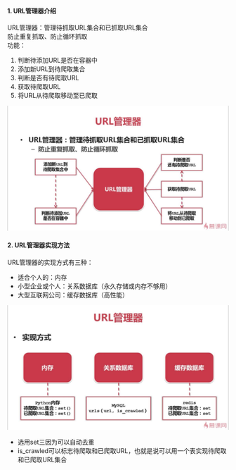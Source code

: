 #### 1. URL管理器介绍
URL管理器：管理待抓取URL集合和已抓取URL集合<br/>
防止重复抓取、防止循环抓取<br/>
功能：
1. 判断待添加URL是否在容器中
2. 添加新URL到待爬取集合
3. 判断是否有待爬取URL
4. 获取待爬取URL
5. 将URL从待爬取移动至已爬取

![](https://github.com/vulcan-soundwave/Python-Web-Crawler/blob/master/pictures/3_0.jpg)

#### 2. URL管理器实现方法
  URL管理器的实现方式有三种：
- 适合个人的：内存
- 小型企业或个人：关系数据库（永久存储或内存不够用）
- 大型互联网公司：缓存数据库（高性能）

![](https://github.com/vulcan-soundwave/Python-Web-Crawler/blob/master/pictures/3_1.jpg)

- 选用set三因为可以自动去重<br/>
- is_crawled可以标志待爬取和已爬取URL，也就是说可以用一个表实现待爬取和已爬取URL集合

